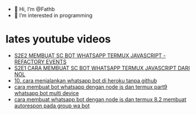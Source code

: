 - 👋 Hi, I’m @Fathb
- 👀 I’m interested in programming

# lates youtube videos
<!-- YOUTUBE:START -->
- [S2E2 MEMBUAT SC BOT WHATSAPP TERMUX JAVASCRIPT - REFACTORY EVENTS](https://www.youtube.com/watch?v=dOV1iPdDrd0)
- [S2E1 CARA MEMBUAT SC BOT WHATSAPP TERMUX JAVASCRIPT DARI NOL](https://www.youtube.com/watch?v=B6MPilcZ8yQ)
- [10. cara menjalankan whatsapp bot di heroku tanpa github](https://www.youtube.com/watch?v=Ql92pTfHAW0)
- [cara membuat bot whatsapp dengan node js dan termux part9 whatsapp bot multi device](https://www.youtube.com/watch?v=FegYRNKKSKQ)
- [cara membuat whatsapp bot dengan node js dan termux 8.2 membuat autorespon pada group wa bot](https://www.youtube.com/watch?v=ss4sPn2yGQg)
<!-- YOUTUBE:END -->

<!---
Fathb/Fathb is a ✨ special ✨ repository because its `README.md` (this file) appears on your GitHub profile.
You can click the Preview link to take a look at your changes.
--->
